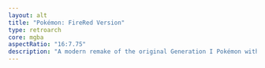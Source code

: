 ```yaml
---
layout: alt
title: "Pokémon: FireRed Version"
type: retroarch
core: mgba
aspectRatio: "16:7.75"
description: "A modern remake of the original Generation I Pokémon with updated graphics and features."
---
```

